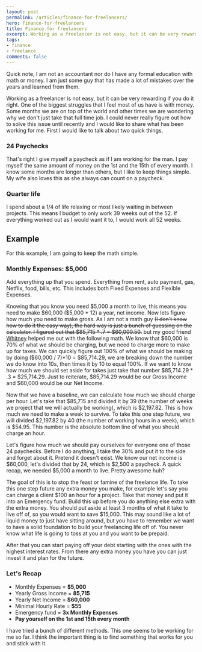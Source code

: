 ```yaml
---
layout: post
permalink: /articles/finance-for-freelancers/
hero: finance-for-freelancers
title: Finance for freelancers
excerpt: Working as a freelancer is not easy, but it can be very rewarding if you do it right. One of the biggest struggles that I feel most of us have is with money.
tags:
- finance
- freelance
comments: false
---
```


<p class="note">Quick note, I am not an accountant nor do I have any formal education with math or money. I am just some guy that has made a lot of mistakes over the years and learned from them.</p>
<p>Working as a freelancer is not easy, but it can be very rewarding if you do it right. One of the biggest struggles that I feel most of us have is with money. Some months we are on top of the world and other times we are wondering why we don't just take that full time job.  I could never really figure out how to solve this issue until recently and I would like to share what has been working for me. First I would like to talk about two quick things.</p>

<h3>24 Paychecks</h3>
<p>That's right I give myself a paycheck as if I am working for the man. I pay myself the same amount of money on the 1st and the 15th of every month. I know some months are longer than others, but I like to keep things simple. My wife also loves this as she always can count on a paycheck.</p>

<h3>Quarter life</h3>
<p>I spend about a 1/4 of life relaxing or most likely waiting in between projects. This means I budget to only work 39 weeks out of the 52. If everything worked out as I would want it to, I would work all 52 weeks.</p>

<h2>Example</h2>
<p>For this example, I am going to keep the math simple.</p>

<h3>Monthly Expenses: $5,000</h3>
<p>Add everything up that you spend. Everything from rent, auto payment, gas, Netflix, food, bills, etc. This includes both Fixed Expenses and Flexible Expenses.</p>
<p>Knowing that you know you need $5,000 a month to live, this means you need to make $60,000 ($5,000 * 12) a year, net income. Now lets figure how much you need to make gross. As I am not a math guy <strike>(I don't know how to do it the easy way), the hard way is just a bunch of guessing on the calculator. I figured out that $85,715 * .7 = $60,000.50.</strike> but my good friend <a href="https://twitter.com/perfectfitwhit">Whitney</a> helped me out with the following math. We know that $60,000 is 70% of what we should be charging, but we need to charge more to make up for taxes. We can quickly figure out 100% of what we should be making by doing ($60,000 / 7)*10 = $85,714.29, we are breaking down the number we do know into 10s, then times it by 10 to equal 100%. If we want to know how much we should set aside for takes just take that number $85,714.29 * .3 = $25,714.29. Just to reiterate, $85,714.29 would be our Gross Income and $60,000 would be our Net Income.</p>
<p>Now that we have a baseline, we can calculate how much we should charge per hour. Let's take that $85,715 and divided it by 39 (the number of weeks we project that we will actually be working), which is $2,197.82. This is how much we need to make a week to survive. To take this one step future, we will divided $2,197.82 by 40 (the number of working hours in a week), which is $54.95. This number is the absolute bottom line of what you should charge an hour.</p>
<p>Let's figure how much we should pay ourselves for everyone one of those 24 paychecks. Before I do anything, I take the 30% and put it to the side and forget about it. Pretend it doesn't exist. We know our net income is $60,000, let's divided that by 24, which is $2,500 a paycheck. A quick recap, we needed $5,000 a month to live. Pretty awesome huh?</p>
<p>The goal of this is to stop the feast or famine of the freelance life. To take this one step future any extra money you make, for example let's say you can charge a client $100 an hour for a project. Take that money and put it into an Emergency fund. Build this up before you do anything else extra with the extra money. You should put aside at least 3 months of what it take to live off of, so you would want to save $15,000. This may sound like a lot of liquid money to just have sitting around, but you have to remember we want to have a solid foundation to build your freelancing life off of. You never know what life is going to toss at you and you want to be prepaid.</p>
<p>After that you can start paying off your debt starting with the ones with the highest interest rates. From there any extra money you have you can just invest it and plan for the future.</p>

<h3>Let's Recap</h3>
<ul>
	<li>Monthly Expenses = <strong>$5,000</strong></li>
	<li>Yearly Gross Income = <strong>85,715</strong></li>
	<li>Yearly Net Income = <strong>$60,000</strong></li>
	<li>Minimal Hourly Rate = <strong>$55</strong></li>
	<li>Emergency fund = <strong>3x Monthly Expenses</strong></li>
	<li><strong>Pay yourself on the 1st and 15th every month</strong></li>
</ul>

<p>I have tried a bunch of different methods. This one seems to be working for me so far. I think the important thing is to find something that works for you and stick with it.</p>
